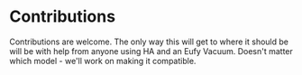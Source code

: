 # Contributions

Contributions are welcome. The only way this will get to where it should be will be with help from anyone using HA and an Eufy Vacuum. Doesn't matter which model - we'll work on making it compatible.


